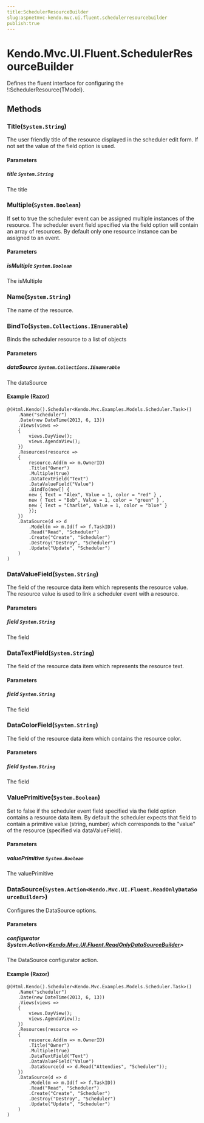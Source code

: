 ```yaml
---
title:SchedulerResourceBuilder
slug:aspnetmvc-kendo.mvc.ui.fluent.schedulerresourcebuilder
publish:true
---
```


# Kendo.Mvc.UI.Fluent.SchedulerResourceBuilder
Defines the fluent interface for configuring the !:SchedulerResource{TModel}.



## Methods

### Title(`System.String`)
The user friendly title of the resource displayed in the scheduler edit form. If not set the value of the field option is used.


#### Parameters

##### title `System.String`
The title





### Multiple(`System.Boolean`)
If set to true the scheduler event can be assigned multiple instances of the resource. The scheduler event field specified via the field option will contain an array of resources. By default only one resource instance can be assigned to an event.


#### Parameters

##### isMultiple `System.Boolean`
The isMultiple





### Name(`System.String`)
The name of the resource.





### BindTo(`System.Collections.IEnumerable`)
Binds the scheduler resource to a list of objects


#### Parameters

##### dataSource `System.Collections.IEnumerable`
The dataSource




#### Example (Razor)
    @(Html.Kendo().Scheduler<Kendo.Mvc.Examples.Models.Scheduler.Task>()
        .Name("scheduler")
        .Date(new DateTime(2013, 6, 13))
        .Views(views =>
        {
            views.DayView();
            views.AgendaView();
        })
        .Resources(resource =>
        {
            resource.Add(m => m.OwnerID)
            .Title("Owner")
            .Multiple(true)
            .DataTextField("Text")
            .DataValueField("Value")
            .BindTo(new[] {
            new { Text = "Alex", Value = 1, color = "red" } ,
            new { Text = "Bob", Value = 1, color = "green" } ,
            new { Text = "Charlie", Value = 1, color = "blue" }
            });
        })
        .DataSource(d => d
            .Model(m => m.Id(f => f.TaskID))
            .Read("Read", "Scheduler")
            .Create("Create", "Scheduler")
            .Destroy("Destroy", "Scheduler")
            .Update("Update", "Scheduler")
        )
    )


### DataValueField(`System.String`)
The field of the resource data item which represents the resource value. The resource value is used to link a scheduler event with a resource.


#### Parameters

##### field `System.String`
The field





### DataTextField(`System.String`)
The field of the resource data item which represents the resource text.


#### Parameters

##### field `System.String`
The field





### DataColorField(`System.String`)
The field of the resource data item which contains the resource color.


#### Parameters

##### field `System.String`
The field





### ValuePrimitive(`System.Boolean`)
Set to false if the scheduler event field specified via the field option contains a resource data item. By default the scheduler expects that field to contain a primitive value (string, number) which corresponds to the "value" of the resource (specified via dataValueField).


#### Parameters

##### valuePrimitive `System.Boolean`
The valuePrimitive





### DataSource(`System.Action<Kendo.Mvc.UI.Fluent.ReadOnlyDataSourceBuilder>`)
Configures the DataSource options.


#### Parameters

##### configurator System.Action<[Kendo.Mvc.UI.Fluent.ReadOnlyDataSourceBuilder](/api/wrappers/aspnet-mvc/Kendo.Mvc.UI.Fluent/ReadOnlyDataSourceBuilder)>
The DataSource configurator action.




#### Example (Razor)
    @(Html.Kendo().Scheduler<Kendo.Mvc.Examples.Models.Scheduler.Task>()
        .Name("scheduler")
        .Date(new DateTime(2013, 6, 13))
        .Views(views =>
        {
            views.DayView();
            views.AgendaView();
        })
        .Resources(resource =>
        {
            resource.Add(m => m.OwnerID)
            .Title("Owner")
            .Multiple(true)
            .DataTextField("Text")
            .DataValueField("Value")
            .DataSource(d => d.Read("Attendies", "Scheduler"));
        })
        .DataSource(d => d
            .Model(m => m.Id(f => f.TaskID))
            .Read("Read", "Scheduler")
            .Create("Create", "Scheduler")
            .Destroy("Destroy", "Scheduler")
            .Update("Update", "Scheduler")
        )
    )



